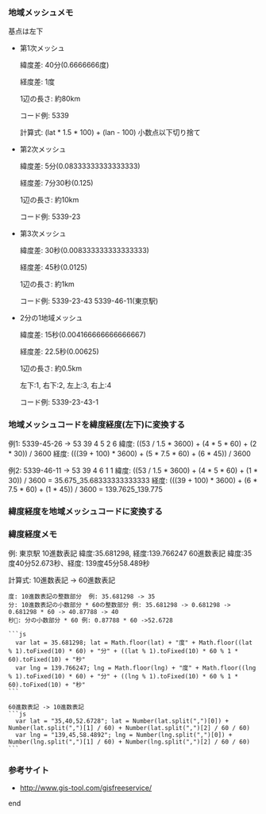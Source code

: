 ### 地域メッシュメモ

基点は左下

* 第1次メッシュ

  緯度差: 40分(0.6666666度)

  経度差: 1度

  1辺の長さ: 約80km

  コード例: 5339

  計算式: (lat * 1.5 * 100) + (lan - 100) 小数点以下切り捨て

* 第2次メッシュ

  緯度差: 5分(0.08333333333333333)

  経度差: 7分30秒(0.125)

  1辺の長さ: 約10km

  コード例: 5339-23

* 第3次メッシュ

  緯度差: 30秒(0.008333333333333333)

  経度差: 45秒(0.0125)

  1辺の長さ: 約1km

  コード例: 5339-23-43 5339-46-11(東京駅)

* 2分の1地域メッシュ

  緯度差: 15秒(0.004166666666666667)

  経度差: 22.5秒(0.00625)

  1辺の長さ: 約0.5km

  左下:1, 右下:2, 左上:3, 右上:4

  コード例: 5339-23-43-1

### 地域メッシュコードを緯度経度(左下)に変換する

  例1: 5339-45-26 -> 53 39 4 5 2 6
      緯度: ((53 / 1.5 * 3600) + (4 * 5 * 60) + (2 * 30)) / 3600
      経度: (((39 + 100) * 3600) + (5 * 7.5 * 60) + (6 * 45)) / 3600

  例2: 5339-46-11 -> 53 39 4 6 1 1
      緯度: ((53 / 1.5 * 3600) + (4 * 5 * 60) + (1 * 30)) / 3600 = 35.675_35.68333333333333
      経度: (((39 + 100) * 3600) + (6 * 7.5 * 60) + (1 * 45)) / 3600 = 139.7625_139.775

### 緯度経度を地域メッシュコードに変換する



### 緯度経度メモ

  例: 東京駅
      10進数表記  緯度:35.681298, 経度:139.766247
      60進数表記  緯度:35度40分52.673秒、経度: 139度45分58.489秒



  計算式:
    10進数表記 -> 60進数表記

    度: 10進数表記の整数部分  例: 35.681298 -> 35
    分: 10進数表記の小数部分 * 60の整数部分 例: 35.681298 -> 0.681298 -> 0.681298 * 60 -> 40.87788 -> 40
    秒: 分の小数部分 * 60 例: 0.87788 * 60 ->52.6728

    ```js
      var lat = 35.681298; lat = Math.floor(lat) + "度" + Math.floor((lat % 1).toFixed(10) * 60) + "分" + ((lat % 1).toFixed(10) * 60 % 1 * 60).toFixed(10) + "秒"
      var lng = 139.766247; lng = Math.floor(lng) + "度" + Math.floor((lng % 1).toFixed(10) * 60) + "分" + ((lng % 1).toFixed(10) * 60 % 1 * 60).toFixed(10) + "秒"
    ```

    60進数表記 -> 10進数表記
    ```js
      var lat = "35,40,52.6728"; lat = Number(lat.split(",")[0]) + Number(lat.split(",")[1] / 60) + Number(lat.split(",")[2] / 60 / 60)
      var lng = "139,45,58.4892"; lng = Number(lng.split(",")[0]) + Number(lng.split(",")[1] / 60) + Number(lng.split(",")[2] / 60 / 60)
    ```







### 参考サイト

* http://www.gis-tool.com/gisfreeservice/



end
